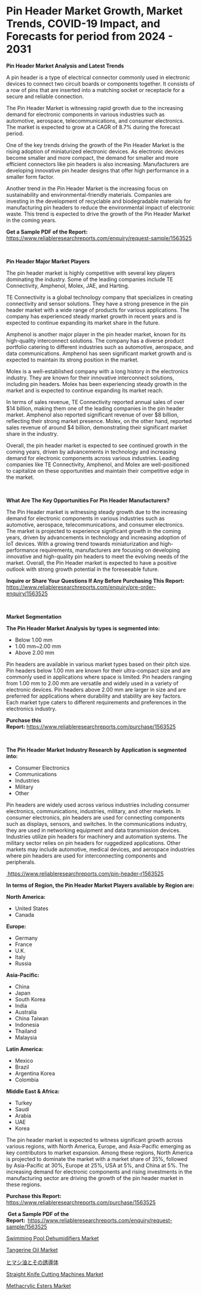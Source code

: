 <p><h1>Pin Header Market Growth, Market Trends, COVID-19 Impact, and Forecasts for period from 2024 - 2031</h1></p><p><strong>Pin Header Market Analysis and Latest Trends</strong></p>
<p><p>A pin header is a type of electrical connector commonly used in electronic devices to connect two circuit boards or components together. It consists of a row of pins that are inserted into a matching socket or receptacle for a secure and reliable connection.</p><p>The Pin Header Market is witnessing rapid growth due to the increasing demand for electronic components in various industries such as automotive, aerospace, telecommunications, and consumer electronics. The market is expected to grow at a CAGR of 8.7% during the forecast period.</p><p>One of the key trends driving the growth of the Pin Header Market is the rising adoption of miniaturized electronic devices. As electronic devices become smaller and more compact, the demand for smaller and more efficient connectors like pin headers is also increasing. Manufacturers are developing innovative pin header designs that offer high performance in a smaller form factor.</p><p>Another trend in the Pin Header Market is the increasing focus on sustainability and environmental-friendly materials. Companies are investing in the development of recyclable and biodegradable materials for manufacturing pin headers to reduce the environmental impact of electronic waste. This trend is expected to drive the growth of the Pin Header Market in the coming years.</p></p>
<p><strong>Get a Sample PDF of the Report:&nbsp;</strong> <a href="https://www.reliableresearchreports.com/enquiry/request-sample/1563525">https://www.reliableresearchreports.com/enquiry/request-sample/1563525</a></p>
<p>&nbsp;</p>
<p><strong>Pin Header Major Market Players</strong></p>
<p><p>The pin header market is highly competitive with several key players dominating the industry. Some of the leading companies include TE Connectivity, Amphenol, Molex, JAE, and Harting. </p><p>TE Connectivity is a global technology company that specializes in creating connectivity and sensor solutions. They have a strong presence in the pin header market with a wide range of products for various applications. The company has experienced steady market growth in recent years and is expected to continue expanding its market share in the future.</p><p>Amphenol is another major player in the pin header market, known for its high-quality interconnect solutions. The company has a diverse product portfolio catering to different industries such as automotive, aerospace, and data communications. Amphenol has seen significant market growth and is expected to maintain its strong position in the market.</p><p>Molex is a well-established company with a long history in the electronics industry. They are known for their innovative interconnect solutions, including pin headers. Molex has been experiencing steady growth in the market and is expected to continue expanding its market reach.</p><p>In terms of sales revenue, TE Connectivity reported annual sales of over $14 billion, making them one of the leading companies in the pin header market. Amphenol also reported significant revenue of over $8 billion, reflecting their strong market presence. Molex, on the other hand, reported sales revenue of around $4 billion, demonstrating their significant market share in the industry.</p><p>Overall, the pin header market is expected to see continued growth in the coming years, driven by advancements in technology and increasing demand for electronic components across various industries. Leading companies like TE Connectivity, Amphenol, and Molex are well-positioned to capitalize on these opportunities and maintain their competitive edge in the market.</p></p>
<p>&nbsp;</p>
<p><strong>What Are The Key Opportunities For Pin Header Manufacturers?</strong></p>
<p><p>The Pin Header market is witnessing steady growth due to the increasing demand for electronic components in various industries such as automotive, aerospace, telecommunications, and consumer electronics. The market is projected to experience significant growth in the coming years, driven by advancements in technology and increasing adoption of IoT devices. With a growing trend towards miniaturization and high-performance requirements, manufacturers are focusing on developing innovative and high-quality pin headers to meet the evolving needs of the market. Overall, the Pin Header market is expected to have a positive outlook with strong growth potential in the foreseeable future.</p></p>
<p><strong>Inquire or Share Your Questions If Any Before Purchasing This Report:</strong> <a href="https://www.reliableresearchreports.com/enquiry/pre-order-enquiry/1563525">https://www.reliableresearchreports.com/enquiry/pre-order-enquiry/1563525</a></p>
<p>&nbsp;</p>
<p><strong>Market Segmentation</strong></p>
<p><strong>The Pin Header Market Analysis by types is segmented into:</strong></p>
<p><ul><li>Below 1.00 mm</li><li>1.00 mm~2.00 mm</li><li>Above 2.00 mm</li></ul></p>
<p><p>Pin headers are available in various market types based on their pitch size. Pin headers below 1.00 mm are known for their ultra-compact size and are commonly used in applications where space is limited. Pin headers ranging from 1.00 mm to 2.00 mm are versatile and widely used in a variety of electronic devices. Pin headers above 2.00 mm are larger in size and are preferred for applications where durability and stability are key factors. Each market type caters to different requirements and preferences in the electronics industry.</p></p>
<p><strong>Purchase this Report:&nbsp;</strong><a href="https://www.reliableresearchreports.com/purchase/1563525">https://www.reliableresearchreports.com/purchase/1563525</a></p>
<p>&nbsp;</p>
<p><strong>The Pin Header Market Industry Research by Application is segmented into:</strong></p>
<p><ul><li>Consumer Electronics</li><li>Communications</li><li>Industries</li><li>Military</li><li>Other</li></ul></p>
<p><p>Pin headers are widely used across various industries including consumer electronics, communications, industries, military, and other markets. In consumer electronics, pin headers are used for connecting components such as displays, sensors, and switches. In the communications industry, they are used in networking equipment and data transmission devices. Industries utilize pin headers for machinery and automation systems. The military sector relies on pin headers for ruggedized applications. Other markets may include automotive, medical devices, and aerospace industries where pin headers are used for interconnecting components and peripherals.</p></p>
<p><a href="https://www.reliableresearchreports.com/pin-header-r1563525">&nbsp;https://www.reliableresearchreports.com/pin-header-r1563525</a></p>
<p><strong>In terms of Region, the Pin Header Market Players available by Region are:</strong></p>
<p>
    <p> <strong> North America: </strong>
        <ul>
            <li>United States</li>
            <li>Canada</li>
        </ul>
        </p> 
    <p> <strong> Europe: </strong>
        <ul>
            <li>Germany</li>
            <li>France</li>
            <li>U.K.</li>
            <li>Italy</li>
            <li>Russia</li>
        </ul>
        </p> 
    <p> <strong> Asia-Pacific: </strong>
        <ul>
            <li>China</li>
            <li>Japan</li>
            <li>South Korea</li>
            <li>India</li>
            <li>Australia</li>
            <li>China Taiwan</li>
            <li>Indonesia</li>
            <li>Thailand</li>
            <li>Malaysia</li>
        </ul>
        </p> 
    <p> <strong> Latin America: </strong>
        <ul>
            <li>Mexico</li>
            <li>Brazil</li>
            <li>Argentina Korea</li>
            <li>Colombia</li>
        </ul>
        </p> 
    <p> <strong> Middle East & Africa: </strong>
        <ul>
            <li>Turkey</li>
            <li>Saudi</li>
            <li>Arabia</li>
            <li>UAE</li>
            <li>Korea</li>
        </ul>
    </p>
    </p>
<p><p>The pin header market is expected to witness significant growth across various regions, with North America, Europe, and Asia-Pacific emerging as key contributors to market expansion. Among these regions, North America is projected to dominate the market with a market share of 35%, followed by Asia-Pacific at 30%, Europe at 25%, USA at 5%, and China at 5%. The increasing demand for electronic components and rising investments in the manufacturing sector are driving the growth of the pin header market in these regions.</p></p>
<p><strong>Purchase this Report: </strong><a href="https://www.reliableresearchreports.com/purchase/1563525">https://www.reliableresearchreports.com/purchase/1563525</a></p>
<p>&nbsp;<strong>Get a Sample PDF of the Report:&nbsp;&nbsp;</strong><a href="https://www.reliableresearchreports.com/enquiry/request-sample/1563525">https://www.reliableresearchreports.com/enquiry/request-sample/1563525</a></p>
<p><strong></strong></p>
<p><p><a href="https://github.com/elizabethdagraca/Market-Research-Report-List-3/blob/main/swimming-pool-dehumidifiers-market.md">Swimming Pool Dehumidifiers Market</a></p><p><a href="https://issuu.com/reportprime-2/docs/tangerine-oil-market-size-2030.pptx">Tangerine Oil Market</a></p><p><a href="https://github.com/vtbvgl20191192/Market-Research-Report-List-1/blob/main/108386436274.md">ヒマシ油とその誘導体</a></p><p><a href="https://github.com/zjyglelu/Market-Research-Report-List-2/blob/main/straight-knife-cutting-machines-market.md">Straight Knife Cutting Machines Market</a></p><p><a href="https://www.linkedin.com/pulse/methacrylic-esters-market-research-report-reveals-latest-trends-uux7e?trackingId=MA01I6WmDx3YyL9d1%2BNZQA%3D%3D">Methacrylic Esters Market</a></p></p>